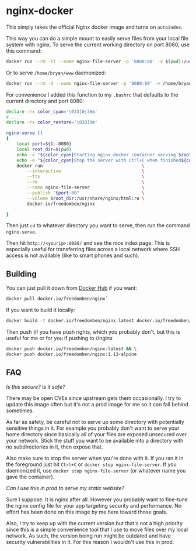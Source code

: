 # nginx-docker

This simply takes the official Nginx docker image and turns on `autoindex`.

This way you can do a simple mount to easily serve files from your local
file system with nginx.  To serve the current working directory on port 8080, use
this command:

```bash
docker run --rm -it --name nginx-file-server -p '8080:80' -v $(pwd):/usr/share/nginx/html:ro docker.io/freedomben/nginx
```

Or to serve `/home/bryan/www` daemonized:

```bash
docker run --rm -d --name nginx-file-server -p '8080:80' -v /home/bryan/www:/usr/share/nginx/html:ro docker.io/freedomben/nginx
```

For convenience I added this function to my `.bashrc` that defaults to the current
directory and port 8080:

```bash
declare -rx color_cyan='\033[0;36m'
# ...
declare -rx color_restore='\033[0m'

nginx-serve ()
{
    local port=${1:-8080}
    local root_dir=$(pwd)
    echo -e "${color_cyan}Starting nginx docker container serving $root_dir on port ${port}...${color_restore}"
    echo -e "${color_cyan}Stop the server with Ctrl+C when finished${color_restore}"
    docker run                                      \
        --interactive                               \
        --tty                                       \
        --rm                                        \
        --name nginx-file-server                    \
        --publish "$port:80"                        \
        --volume $root_dir:/usr/share/nginx/html:ro \
        docker.io/freedomben/nginx

}
```

Then just `cd` to whatever directory you want to serve, then run the command `nginx-serve`.

Then hit `http://<yourip>:8080/` and see the nice index page.  This is especially useful
for transferring files across a local network where SSH access is not available (like
to smart phones and such).

## Building

You can just pull it down from [Docker Hub](https://hub.docker.com/r/freedomben/nginx/)
if you want:  

```bash
docker pull docker.io/freedomben/nginx`
```

If you want to build it locally:

```bash
docker build -t docker.io/freedomben/nginx:latest docker.io/freedomben/nginx:1.13-alpine -f Dockerfile .
```

Then push (if you have push rights, which you probably don't, but this is useful for me
or for you if pushing to <registry>/<yourusername>/nginx

```bash
docker push docker.io/freedomben/nginx:latest && \
docker push docker.io/freedomben/nginx:1.13-alpine
```

## FAQ

*Is this secure?  Is it safe?*

There may be open CVEs since upstream gets them occasionally.   I try to update this image
often but it's not a prod image for me so it can fall behind sometimes.

As far as safety, be careful not to serve up some directory with potentially sensitive
things in it.  For example you probably don't want to serve your home directory since
basically all of your files are exposed unsecured over your network.  Stick the stuff you
want to be available into a directory with no subdirectories in it, then expose that.

Also make sure to stop the server when you're done with it.  If you ran it in the foreground
just hit `Ctrl+C` or `docker stop nginx-file-server`.  If you daemonized it, use `docker stop nginx-file-server` (or whatever name you gave the container).

*Can I use this in prod to serve my static website?*

Sure I suppose.  It is nginx after all.  However you probably want to fine-tune the
nginx config file for your app targeting security and performance.  No effort has been done
on this image by me here toward those goals.

Also,  I try to keep up with the current version but that's not a high priority since
this is a simple convenience tool that I use to move files over my local network.  As such,
the version being run might be outdated and have security vulnerabilities in it.  For this
reason I wouldn't use this in prod.

